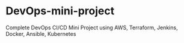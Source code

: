 # DevOps-mini-project

Complete DevOps CI/CD Mini Project using AWS, Terraform, Jenkins, Docker, Ansible, Kubernetes